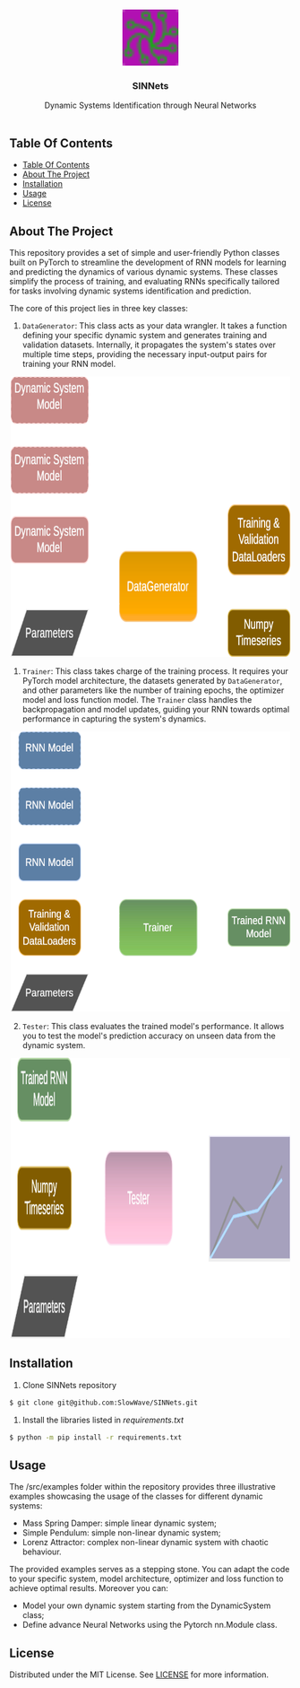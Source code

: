 <br/>
<p align="center">
  <a href="https://github.com/SlowWave/SINNets">
    <img src="docs/images/SINNets_logo.svg" alt="Logo" width="100" height="100">
  </a>

  <h3 align="center">SINNets</h3>

  <p align="center">
    Dynamic Systems Identification through Neural Networks
    <br/>
    <br/>
  </p>
</p>

## Table Of Contents

- [Table Of Contents](#table-of-contents)
- [About The Project](#about-the-project)
- [Installation](#installation)
- [Usage](#usage)
- [License](#license)

## About The Project

This repository provides a set of simple and user-friendly Python classes built on PyTorch to streamline the development of RNN models for learning and predicting the dynamics of various dynamic systems. These classes simplify the process of training, and evaluating RNNs specifically tailored for tasks involving dynamic systems identification and prediction.

The core of this project lies in three key classes:

1. `DataGenerator`: This class acts as your data wrangler. It takes a function defining your specific dynamic system and generates training and validation datasets. Internally, it propagates the system's states over multiple time steps, providing the necessary input-output pairs for training your RNN model.

<p align="center">
  <a href="https://github.com/SlowWave/SINNets">
    <img src="docs/images/DataGenerator.svg" alt="DataGenerator class" width="500" height="500">
  </a>
</p>

1. `Trainer`: This class takes charge of the training process. It requires your PyTorch model architecture, the datasets generated by `DataGenerator`, and other parameters like the number of training epochs, the optimizer model and loss function model. The `Trainer` class handles the backpropagation and model updates, guiding your RNN towards optimal performance in capturing the system's dynamics.

<p align="center">
  <a href="https://github.com/SlowWave/SINNets">
    <img src="docs/images/Trainer.svg" alt="Trainer class" width="500" height="500">
  </a>
</p>

2. `Tester`: This class evaluates the trained model's performance. It allows you to test the model's prediction accuracy on unseen data from the dynamic system.

<p align="center">
  <a href="https://github.com/SlowWave/SINNets">
    <img src="docs/images/Tester.svg" alt="Tester class" width="500" height="500">
  </a>
</p>

## Installation

1. Clone SINNets repository

```sh
$ git clone git@github.com:SlowWave/SINNets.git
```

1. Install the libraries listed in *requirements.txt*

```sh
$ python -m pip install -r requirements.txt
```

## Usage

The /src/examples folder within the repository provides three illustrative examples showcasing the usage of the classes for different dynamic systems:

- Mass Spring Damper: simple linear dynamic system;
- Simple Pendulum: simple non-linear dynamic system;
- Lorenz Attractor: complex non-linear dynamic system with chaotic behaviour.

The provided examples serves as a stepping stone. You can adapt the code to your specific system, model architecture, optimizer and loss function to achieve optimal results. Moreover you can:

-  Model your own dynamic system starting from the DynamicSystem class;
-  Define advance Neural Networks using the Pytorch nn.Module class.


## License

Distributed under the MIT License. See [LICENSE](LICENSE) for more information.